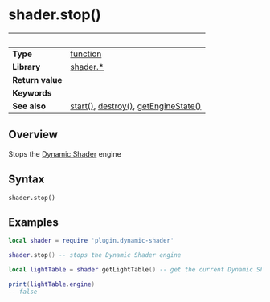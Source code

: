 # shader.stop()

|                      | &nbsp; 
| -------------------- | ---------------------------------------------------------------
| __Type__             | [function](http://docs.coronalabs.com/api/type/Function.html)
| __Library__          | [shader.*](README.md)
| __Return value__     | 
| __Keywords__         | 
| __See also__         | [start()](start.markdown), [destroy()](destroy.markdown), [getEngineState()](getEngineState.markdown)


## Overview

Stops the [Dynamic Shader](README.md) engine

## Syntax

	shader.stop()

## Examples

``````lua
local shader = require 'plugin.dynamic-shader'

shader.stop() -- stops the Dynamic Shader engine

local lightTable = shader.getLightTable() -- get the current Dynamic Shader values

print(lightTable.engine)
-- false


``````
